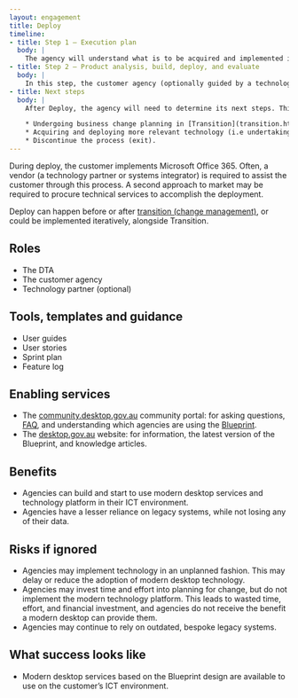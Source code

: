 ```yaml
--- 
layout: engagement 
title: Deploy 
timeline: 
- title: Step 1 – Execution plan
  body: | 
    The agency will understand what is to be acquired and implemented in their ICT environment.  
- title: Step 2 – Product analysis, build, deploy, and evaluate 
  body: | 
    In this step, the customer agency (optionally guided by a technology partner) will design, install, and deploy products onto the ICT environment. This may be done using an agile approach and 'sprints', whereby M365 technology capability is rolled out in a series of sprints.  
- title: Next steps  
  body: | 
    After Deploy, the agency will need to determine its next steps. This may include, for example: 

    * Undergoing business change planning in [Transition](transition.html).  
    * Acquiring and deploying more relevant technology (i.e undertaking Deploy again and implementing more features). 
    * Discontinue the process (exit).  
--- 
```


During deploy, the customer implements Microsoft Office 365. Often, a vendor (a technology partner or systems integrator) is required to assist the customer through this process.  A second approach to market may be required to procure technical services to accomplish the deployment.  

Deploy can happen before or after [transition (change management)](transition.html), or could be implemented iteratively, alongside Transition. 

## Roles 

* The DTA
* The customer agency
* Technology partner (optional) 

## Tools, templates and guidance 

* User guides 
* User stories 
* Sprint plan 
* Feature log 

## Enabling services 

* The [community.desktop.gov.au](https://community.desktop.gov.au/) community portal: for asking questions, [FAQ](faq.html), and understanding which agencies are using the [Blueprint](/blueprint).  
* The [desktop.gov.au](https://desktop.gov.au/) website: for information, the latest version of the Blueprint, and knowledge articles. 

## Benefits 

* Agencies can build and start to use modern desktop services and technology platform in their ICT environment. 
* Agencies have a lesser reliance on legacy systems, while not losing any of their data. 

## Risks if ignored 

* Agencies may implement technology in an unplanned fashion. This may delay or reduce the adoption of modern desktop technology.   
* Agencies may invest time and effort into planning for change, but do not implement the modern technology platform. This leads to wasted time, effort, and financial investment, and agencies do not receive the benefit a modern desktop can provide them.    
* Agencies may continue to rely on outdated, bespoke legacy systems.  

## What success looks like  

* Modern desktop services based on the Blueprint design are available to use on the customer’s ICT environment.  
